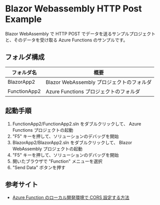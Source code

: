 # Blazor Webassembly HTTP Post Example

Blazor WebAssembly で HTTP POST でデータを送るサンプルプロジェクトと、そのデータを受け取る Azure Functions のサンプルです。


## フォルダ構成

| フォルダ名 | 概要 |
| ---------- | ---- |
| BlazorApp2 | Blazor WebAssembly プロジェクトのフォルダ |
| FunctionApp2 | Azure Functions プロジェクトのフォルダ |


## 起動手順

1. FunctionApp2/FunctionApp2.sln をダブルクリックして、 Azure Functions プロジェクトの起動
2. "F5" キーを押して、ソリューションのデバッグを開始
3. BlazorApp2/BlazorApp2.sln をダブルクリックして、 Blazor WebAssembly プロジェクトの起動
4. "F5" キーを押して、ソリューションのデバッグを開始
5. 開いたブラウザで "Function" メニューを選択
6. "Send Data" ボタンを押す

## 参考サイト

* [Azure Function のローカル開発環境で CORS 設定する方法](https://github.com/dotnet/aspnetcore/issues/21321)
